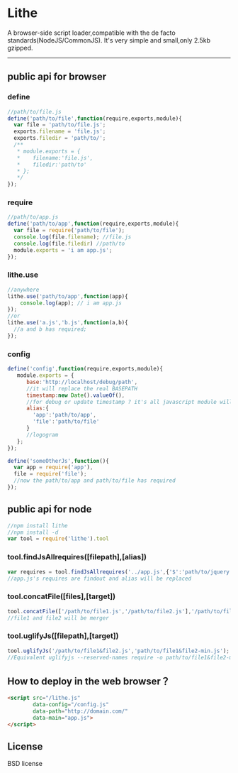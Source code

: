 # Lithe

A browser-side script loader,compatible with the de facto standards(NodeJS/CommonJS).
It's very simple and small,only 2.5kb gzipped.

---

## public api for browser

### define

```js
//path/to/file.js
define('path/to/file',function(require,exports,module){
  var file = 'path/to/file.js';
  exports.filename = 'file.js';
  exports.filedir = 'path/to/';
  /**
   * module.exports = {
   *    filename:'file.js',
   *    filedir:'path/to'
   * };
   */
});
```

### require

```js
//path/to/app.js
define('path/to/app',function(require,exports,module){
  var file = require('path/to/file');
  console.log(file.filename); //file.js
  console.log(file.filedir) //path/to
  module.exports = 'i am app.js';
});
```
### lithe.use

```js
//anywhere
lithe.use('path/to/app',function(app){
    console.log(app); // i am app.js
});
//or
lithe.use('a.js','b.js',function(a,b){
  //a and b has required;
});
```

### config

```js
define('config',function(require,exports,module){
   module.exports = {
      base:'http://localhost/debug/path', 
      //it will replace the real BASEPATH
      timestamp:new Date().valueOf(), 
      //for debug or update timestamp ? it's all javascript module will be used
      alias:{
        'app':'path/to/app',
        'file':'path/to/file'
      }
      //logogram
   };
});

define('someOtherJs',function(){
  var app = require('app'),
  file = require('file');
  //now the path/to/app and path/to/file has required
});
```

## public api for node

```js
//npm install lithe
//npm install -d
var tool = require('lithe').tool
```

### tool.findJsAllrequires([filepath],[alias]) 

```js
var requires = tool.findJsAllrequires('../app.js',{'$':'path/to/jquery'});
//app.js's requires are findout and alias will be replaced  
```
### tool.concatFile([files],[target])

```js
tool.concatFile(['/path/to/file1.js','/path/to/file2.js'],'/path/to/file1&file2.js');
//file1 and file2 will be merger
```

### tool.uglifyJs([filepath],[target])

```js
tool.uglifyJs('/path/to/file1&file2.js','path/to/file1&file2-min.js');
//Equivalent uglifyjs --reserved-names require -o path/to/file1&file2-min.js /path/to/file1&file2.js
```
## How to deploy in the web browser？

```html
<script src="/lithe.js" 
        data-config="/config.js"
        data-path="http://domain.com/"
        data-main="app.js">
</script>
```
## License

BSD license
